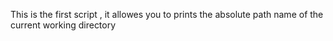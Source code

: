 This is the first script , it allowes you to prints the absolute path name of the current working directory
